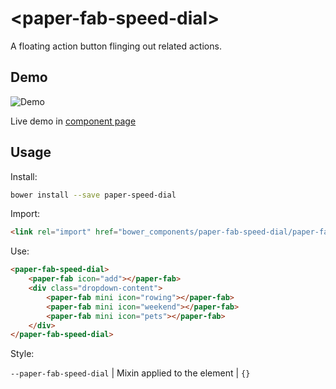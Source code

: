 # \<paper-fab-speed-dial\>

A floating action button flinging out related actions.

## Demo
![Demo](https://raw.githubusercontent.com/pomber/paper-fab-speed-dial/master/docs/images/paper-fab-speed-dial.gif)

Live demo in [component page](https://pomber.github.io/paper-fab-speed-dial/)

## Usage

Install:

```sh
bower install --save paper-speed-dial
```

Import:

```html
<link rel="import" href="bower_components/paper-fab-speed-dial/paper-fab-speed-dial.html">
```

Use:

```html
<paper-fab-speed-dial>      
    <paper-fab icon="add"></paper-fab>
    <div class="dropdown-content">
        <paper-fab mini icon="rowing"></paper-fab>
        <paper-fab mini icon="weekend"></paper-fab>
        <paper-fab mini icon="pets"></paper-fab>
    </div>
</paper-fab-speed-dial>
```

Style:


`--paper-fab-speed-dial` | Mixin applied to the element | `{}`